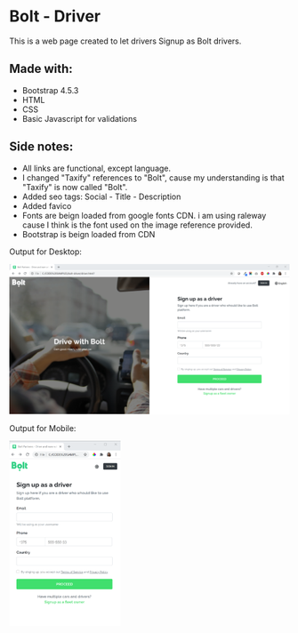 # Bolt - Driver

This is a web page created to let drivers Signup as Bolt drivers. 

## Made with:

* Bootstrap 4.5.3
* HTML
* CSS
* Basic Javascript for validations

## Side notes:
* All links are functional, except language.
* I changed "Taxify" references to "Bolt", cause my understanding is that "Taxify" is now called "Bolt".
* Added seo tags: Social - Title - Description
* Added favico
* Fonts are beign loaded from google fonts CDN. i am using raleway cause I think is the font used on the image reference provided.
* Bootstrap is beign loaded from CDN

Output for Desktop:

[<kbd><img src="bolt-driver/static/images/readme/desktop.png" width="700" style="text-align:center"/></kbd>](bolt-driver/static/images/readme/desktop.png)

Output for Mobile:

[<kbd><img src="bolt-driver/static/images/readme/mobile.png" width="200" style="text-align:center"/></kbd>](bolt-driver/static/images/readme/mobile.png)